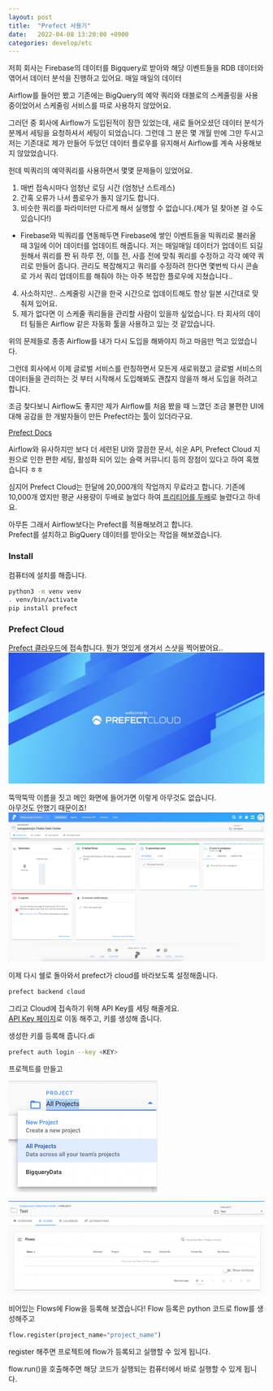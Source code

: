 ```yaml
---
layout: post
title:  "Prefect 사용기"
date:   2022-04-08 13:20:00 +0900
categories: develop/etc
---
```

저희 회사는 Firebase의 데이터를 Bigquery로 받아와 해당 이벤트들을 RDB 데이터와 엮어서 데이터 분석을 진행하고 있어요.
매일 매일의 데이터 

Airflow를 들어만 봤고 기존에는 BigQuery의 예약 쿼리와 태블로의 스케줄링을 사용 중이었어서 스케줄링 서비스를 따로 사용하지 않았어요.

그러던 중 회사에 Airflow가 도입된적이 잠깐 있었는데, 새로 들어오셨던 데이터 분석가분께서 세팅을 요청하셔서 세팅이 되었습니다. 그런데 그 분은 몇 개월 만에 그만 두시고 저는 기존대로 제가 만들어 두었던 데이터 플로우를 유지해서 Airflow를 계속 사용해보지 않았었습니다.

헌데 빅쿼리의 예약쿼리를 사용하면서 몇몇 문제들이 있었어요.
1. 매번 접속시마다 엄청난 로딩 시간 (엄청난 스트레스)
2. 간혹 오류가 나서 플로우가 돌지 않기도 합니다.
3. 비슷한 쿼리를 파라미터만 다르게 해서 실행할 수 없습니다.(제가 덜 찾아본 걸 수도 있습니다!) 
  - Firebase와 빅쿼리를 연동해두면 Firebase에 쌓인 이벤트들을 빅쿼리로 불러올 때 3일에 이어 데이터를 업데이트 해줍니다. 저는 매일매일 데이터가 업데이트 되길 원해서 쿼리를 짠 뒤 하루 전, 이틀 전, 사흘 전에 맞춰 쿼리를 수정하고 각각 예약 쿼리로 만들어 줍니다. 관리도 복잡해지고 쿼리를 수정하려 한다면 몇번씩 다시 콘솔로 가서 쿼리 업데이트를 해줘야 하는 아주 복잡한 플로우에 지쳤습니다..
4. 사소하지만.. 스케줄링 시간을 한국 시간으로 업데이트해도 항상 일본 시간대로 맞춰져 있어요.
5. 제가 없다면 이 스케줄 쿼리들을 관리할 사람이 있을까 싶었습니다. 타 회사의 데이터 팀들은 Airflow 같은 자동화 툴을 사용하고 있는 것 같았습니다.

위의 문제들로 종종 Airflow를 내가 다시 도입을 해봐야지 하고 마음만 먹고 있었습니다.

그런데 회사에서 이제 글로벌 서비스를 런칭하면서 모든게 새로워졌고 글로벌 서비스의 데이터들을 관리하는 것 부터 시작해서 도입해봐도 괜찮지 않을까 해서 도입을 하려고 합니다.

조금 찾다보니 Airflow도 좋지만 제가 Airflow를 처음 봤을 때 느꼈던 조금 불편한 UI에 대해 공감을 한 개발자들이 만든 Prefect라는 툴이 있더라구요.

[prefectLink]: https://docs.prefect.io/core/
[Prefect Docs][prefectLink]

Airflow와 유사하지만 보다 더 세련된 UI와 깔끔한 문서, 쉬운 API, Prefect Cloud 지원으로 인한 편한 세팅, 활성화 되어 있는 슬랙 커뮤니티 등의 장점이 있다고 하여 혹했습니다 ㅎㅎ

[prefectTwitterLink]: https://twitter.com/PrefectIO/status/1458206147295518721
심지어 Prefect Cloud는 한달에 20,000개의 작업까지 무료라고 합니다. 기존에 10,000개 였지만 평균 사용량이 두배로 늘었다 하여 [프리티어를 두배][prefectTwitterLink]로 늘렸다고 하네요.

아무튼 그래서 Airflow보다는 Prefect를 적용해보려고 합니다.<br/>
Prefect를 설치하고 BigQuery 데이터를 받아오는 작업을 해보겠습니다.
 

### Install

컴퓨터에 설치를 해줍니다.

```sh
python3 -m venv venv
. venv/bin/activate
pip install prefect
```

### Prefect Cloud
[prefectCloudLink]: https://cloud.prefect.io/
[Prefect 클라우드][prefectCloudLink]에 접속합니다. 
뭔가 멋있게 생겨서 스샷을 찍어봤어요..
![prefectStartImg](/assets/imgs/20220408-prefect-start.jpg)

뚝딱뚝딱 이름을 짓고 메인 화면에 들어가면 이렇게 아무것도 없습니다.<br/>
아무것도 안했기 때문이죠!
![prefectCloudMain](/assets/imgs/20220408-prefect-main.png)


이제 다시 쉘로 돌아와서 prefect가 cloud를 바라보도록 설정해줍니다.
```sh
prefect backend cloud
```

[prefectKeyLink]:https://cloud.prefect.io/user/keys
그리고 Cloud에 접속하기 위해 API Key를 세팅 해줄게요.<br/>
[API Key 페이지][prefectKeyLink]로 이동 해주고, 키를 생성해 줍니다.

생성한 키를 등록해 줍니다.di
```sh
prefect auth login --key <KEY>
```

프로젝트를 만들고

![](/assets/imgs/20220408-prefect-create-project.png)  

![](/assets/imgs/20220411-prefect-project-flows.png)  

비어있는 Flows에 Flow을 등록해 보겠습니다!
Flow 등록은 python 코드로 flow를 생성해주고 
```python 
flow.register(project_name="project_name")
``` 
register 해주면 프로젝트에 flow가 등록되고 실행할 수 있게 됩니다.

flow.run()을 호출해주면 해당 코드가 실행되는 컴퓨터에서 바로 실행할 수 있게 됩니다.

